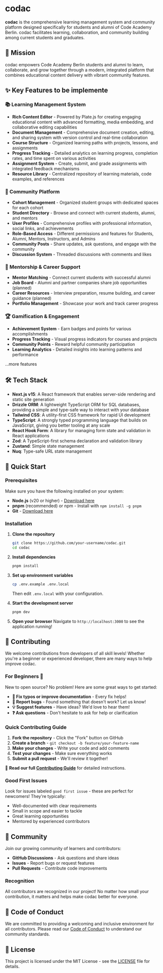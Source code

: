 # codac

**codac** is the comprehensive learning management system and community platform designed specifically for students and alumni of Code Academy Berlin. codac facilitates learning, collaboration, and community building among current students and graduates.

## 🎯 Mission

codac empowers Code Academy Berlin students and alumni to learn, collaborate, and grow together through a modern, integrated platform that combines educational content delivery with vibrant community features.

## ✨ Key Features to be implemente

### 📚 Learning Management System

- **Rich Content Editor** - Powered by Plate.js for creating engaging educational content with advanced formatting, media embedding, and collaborative editing capabilities
- **Document Management** - Comprehensive document creation, editing, and sharing system with version control and real-time collaboration
- **Course Structure** - Organized learning paths with projects, lessons, and assignments
- **Progress Tracking** - Detailed analytics on learning progress, completion rates, and time spent on various activities
- **Assignment System** - Create, submit, and grade assignments with integrated feedback mechanisms
- **Resource Library** - Centralized repository of learning materials, code examples, and references

### 👥 Community Platform

- **Cohort Management** - Organized student groups with dedicated spaces for each cohort
- **Student Directory** - Browse and connect with current students, alumni, and mentors
- **User Profiles** - Comprehensive profiles with professional information, social links, and achievements
- **Role-Based Access** - Different permissions and features for Students, Alumni, Mentors, Instructors, and Admins
- **Community Posts** - Share updates, ask questions, and engage with the community
- **Discussion System** - Threaded discussions with comments and likes

### 🤝 Mentorship & Career Support

- **Mentor Matching** - Connect current students with successful alumni
- **Job Board** - Alumni and partner companies share job opportunities (planned)
- **Career Resources** - Interview preparation, resume building, and career guidance (planned)
- **Portfolio Management** - Showcase your work and track career progress

### 🏆 Gamification & Engagement

- **Achievement System** - Earn badges and points for various accomplishments
- **Progress Tracking** - Visual progress indicators for courses and projects
- **Community Points** - Reward helpful community participation
- **Learning Analytics** - Detailed insights into learning patterns and performance

...more features

## 🛠 Tech Stack

- **Next.js v15**: A React framework that enables server-side rendering and static site generation
- **Drizzle ORM**: A lightweight TypeScript ORM for SQL databases, providing a simple and type-safe way to interact with your database
- **Tailwind CSS**: A utility-first CSS framework for rapid UI development
- **TypeScript**: A strongly typed programming language that builds on JavaScript, giving you better tooling at any scale
- **React Hook Form**: A library for managing form state and validation in React applications
- **Zod**: A TypeScript-first schema declaration and validation library
- **Zustand**: Simple state management
- **Nuq**: Type-safe URL state management

## 🚀 Quick Start

### Prerequisites

Make sure you have the following installed on your system:

- **Node.js** (v20 or higher) - [Download here](https://nodejs.org/)
- **pnpm** (recommended) or npm - Install with `npm install -g pnpm`
- **Git** - [Download here](https://git-scm.com/)

### Installation

1. **Clone the repository**

   ```bash
   git clone https://github.com/your-username/codac.git
   cd codac
   ```

2. **Install dependencies**

   ```bash
   pnpm install
   ```

3. **Set up environment variables**

   ```bash
   cp .env.example .env.local
   ```

   Then edit `.env.local` with your configuration.

4. **Start the development server**

   ```bash
   pnpm dev
   ```

5. **Open your browser**
   Navigate to `http://localhost:3000` to see the application running!

## 🤝 Contributing

We welcome contributions from developers of all skill levels! Whether you're a beginner or experienced developer, there are many ways to help improve codac.

### For Beginners 👋

New to open source? No problem! Here are some great ways to get started:

- **📝 Fix typos or improve documentation** - Every fix helps!
- **🐛 Report bugs** - Found something that doesn't work? Let us know!
- **💡 Suggest features** - Have ideas? We'd love to hear them!
- **❓ Ask questions** - Don't hesitate to ask for help or clarification

### Quick Contributing Guide

1. **Fork the repository** - Click the "Fork" button on GitHub
2. **Create a branch** - `git checkout -b feature/your-feature-name`
3. **Make your changes** - Write your code and add comments
4. **Test your changes** - Make sure everything works
5. **Submit a pull request** - We'll review it together!

📖 **Read our full [Contributing Guide](CONTRIBUTING.md)** for detailed instructions.

### Good First Issues

Look for issues labeled `good first issue` - these are perfect for newcomers! They're typically:

- Well-documented with clear requirements
- Small in scope and easier to tackle
- Great learning opportunities
- Mentored by experienced contributors

## 🌟 Community

Join our growing community of learners and contributors:

- **GitHub Discussions** - Ask questions and share ideas
- **Issues** - Report bugs or request features
- **Pull Requests** - Contribute code improvements

### Recognition

All contributors are recognized in our project! No matter how small your contribution, it matters and helps make codac better for everyone.

## 📜 Code of Conduct

We are committed to providing a welcoming and inclusive environment for all contributors. Please read our [Code of Conduct](CODE_OF_CONDUCT.md) to understand our community standards.

## 📄 License

This project is licensed under the MIT License - see the [LICENSE](LICENSE) file for details.
